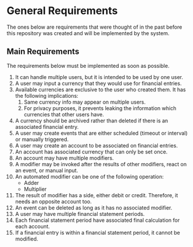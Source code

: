 # General Requirements
The ones below are requirements that were thought of in the past before this repository was created
and will be implemented by the system.

## Main Requirements
The requirements below must be implemented as soon as possible.
1. It can handle multiple users, but it is intended to be used by one user.
2. A user may input a currency that they would use for financial entries.
3. Available currencies are exclusive to the user who created them. It has the following
   implications:
   1. Same currency info may appear on multiple users.
   2. For privacy purposes, it prevents leaking the information which currencies that other users
      have.
4. A currency should be archived rather than deleted if there is an associated financial entry.
5. A user may create events that are either scheduled (timeout or interval) or manually triggered.
6. A user may create an account to be associated on financial entries.
7. An account has associated currency that can only be set once.
8. An account may have multiple modifiers.
9. A modifier may be invoked after the results of other modifiers, react on an event, or manual
   input.
11. An automated modifier can be one of the following operation:
    - Adder
    - Multiplier
12. The result of modifier has a side, either debit or credit. Therefore, it needs an opposite
    account too.
13. An event can be deleted as long as it has no associated modifier.
14. A user may have multiple financial statement periods.
15. Each financial statement period have associated final calculation for each account.
16. If a financial entry is within a financial statement period, it cannot be modified.
